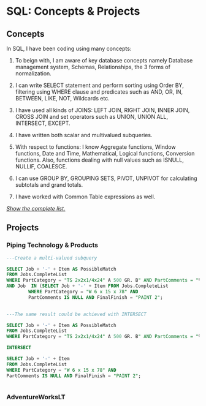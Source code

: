 # SQL: Concepts & Projects

## Concepts
In SQL, I have been coding using many concepts:

1. To beign with, I am aware of key database concepts namely Database management system, Schemas, Relationships, the 3 forms of normalization. 

1. I can write SELECT statement and perform sorting using Order BY, filtering using WHERE clause and predicates such as AND, OR, IN, BETWEEN, LIKE, NOT, Wildcards etc.

2. I have used all kinds of JOINS: LEFT JOIN, RIGHT JOIN, INNER JOIN, CROSS JOIN and set operators such as UNION, UNION ALL, INTERSECT, EXCEPT.

4. I have written both scalar and multivalued subqueries. 

5. With respect to functions: I know Aggregate functions, Window functions, Date and Time, Mathematical, Logical functions, Conversion functions. Also, functions dealing with null values such as ISNULL, NULLIF, COALESCE. 

6. I can use GROUP BY, GROUPING SETS, PIVOT, UNPIVOT for calculating subtotals and grand totals.

7. I have worked with Common Table expressions as well. 

[*Show the complete list.*](https://github.com/saitejavanamala/Portfolio/blob/master/SQL/SQLConceptsInDetail.md)


## Projects

### Piping Technology & Products

```sql
---Create a multi-valued subquery

SELECT Job + '-' + Item AS PossibleMatch 
FROM Jobs.CompleteList 
WHERE PartCategory = "TS 2x2x1/4x24" A 500 GR. B" AND PartComments = "%holes" AND FinalFinish = "PAINT 2";
AND Job  IN (SELECT Job + '-' + Item FROM Jobs.CompleteList 
	    WHERE PartCategory = "W 6 x 15 x 78" AND 
	    PartComments IS NULL AND FinalFinish = "PAINT 2";
	    
```

```sql
---The same result could be achieved with INTERSECT

SELECT Job + '-' + Item AS PossibleMatch 
FROM Jobs.CompleteList 
WHERE PartCategory = "TS 2x2x1/4x24" A 500 GR. B" AND PartComments = "%holes" AND FinalFinish = "PAINT 2" ;

INTERSECT

SELECT Job + '-' + Item  
FROM Jobs.CompleteList 
WHERE PartCategory = "W 6 x 15 x 78" AND 
PartComments IS NULL AND FinalFinish = "PAINT 2";
      
```

### AdventureWorksLT



